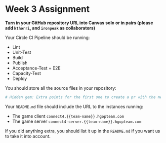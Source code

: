 # Week 3 Assignment

**Turn in your GitHub repository URL into Canvas solo or in pairs (please add `kthorri`, and `ironpeak` as collaborators)**

Your Circle CI Pipeline should be running:

- Lint
- Unit-Test
- Build
- Publish
- Acceptance-Test + E2E
- Capacity-Test
- Deploy

You should store all the source files in your repository:

```bash
# Hidden gem: Extra points for the first one to create a pr with the new tree
```

Your `README.md` file should include the URL to the instances running:

- The game client `connect4.{{team-name}}.hgopteam.com`
- The game server `connect4-server.{{team-name}}.hgopteam.com`

If you did anything extra, you should list it up in the `README.md` if you
want us to take it into account.
